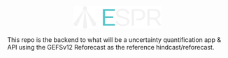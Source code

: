 <p style="text-align:center;"><img src="https://github.com/aaTman/espr/blob/master/images/espr_logo.png" alt="logo" width="200"/></p>
This repo is the backend to what will be a uncertainty quantification app & API using the GEFSv12 Reforecast as the reference hindcast/reforecast.
